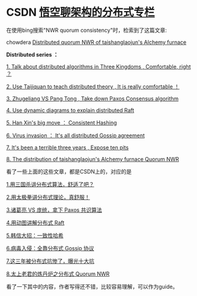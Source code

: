# CSDN [悟空聊架构的分布式专栏](https://blog.csdn.net/jackson0714/category_10419434.html) 

在使用bing搜索"NWR quorum consistency"时，检索到了这篇文章:

chowdera [Distributed quorum NWR of taishanglaojun's Alchemy furnace](https://chowdera.com/2021/03/20210324154306473q.html)

**Distributed series ：**

[1. Talk about distributed algorithms in Three Kingdoms , Comfortable, right ？](https://blog.csdn.net/jackson0714/article/details/111026836?spm=1001.2014.3001.5501) 

[2. Use Taijiquan to teach distributed theory , It is really comfortable ！](https://blog.csdn.net/jackson0714/article/details/112002319?spm=1001.2014.3001.5501) 

[3. Zhugeliang VS Pang Tong , Take down Paxos Consensus algorithm ](https://blog.csdn.net/jackson0714/article/details/112593110?spm=1001.2014.3001.5501)

[4. Use dynamic diagrams to explain distributed Raft](https://blog.csdn.net/jackson0714/article/details/113144730?spm=1001.2014.3001.5501) 

[5. Han Xin's big move ： Consistent Hashing ](https://blog.csdn.net/jackson0714/article/details/113558743?spm=1001.2014.3001.5501)

[6. Virus invasion ： It's all distributed Gossip agreement ](https://blog.csdn.net/jackson0714/article/details/114002290?spm=1001.2014.3001.5501)

[7. It's been a terrible three years , Expose ten pits ](https://blog.csdn.net/jackson0714/article/details/108775573?spm=1001.2014.3001.5501)

[8. The distribution of taishanglaojun's Alchemy furnace Quorum NWR](https://blog.csdn.net/jackson0714/article/details/114338016?spm=1001.2014.3001.5501)

看了一些上面的这些文章，都是CSDN上的，对应的是

[1.用三国杀讲分布式算法，舒适了吧？](https://blog.csdn.net/jackson0714/article/details/111026836?spm=1001.2014.3001.5501)

[2.用太极拳讲分布式理论，真舒服！](https://blog.csdn.net/jackson0714/article/details/112002319?spm=1001.2014.3001.5501)

[3.诸葛亮 VS 庞统，拿下 Paxos 共识算法](https://blog.csdn.net/jackson0714/article/details/112593110?spm=1001.2014.3001.5501)

[4.用动图讲解分布式 Raft](https://blog.csdn.net/jackson0714/article/details/113144730?spm=1001.2014.3001.5501)

[5.韩信大招：一致性哈希](https://blog.csdn.net/jackson0714/article/details/113558743?spm=1001.2014.3001.5501)

[6.病毒入侵：全靠分布式 Gossip 协议](https://blog.csdn.net/jackson0714/article/details/114002290?spm=1001.2014.3001.5501)

[7.这三年被分布式坑惨了，曝光十大坑](https://blog.csdn.net/jackson0714/article/details/108775573?spm=1001.2014.3001.5501)

[8.太上老君的炼丹炉之分布式 Quorum NWR](https://blog.csdn.net/jackson0714/article/details/114338016?spm=1001.2014.3001.5501)



看了一下其中的内容，作者写得还不错，比较容易理解，可以作为guide。
